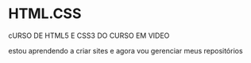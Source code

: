 # HTML.CSS
 cURSO DE HTML5 E CSS3 DO CURSO EM VIDEO

estou aprendendo a criar sites e agora vou gerenciar meus repositórios


<a href= "Desafios módulo 2/android.html">